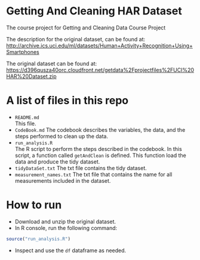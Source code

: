 # Getting And Cleaning HAR Dataset
The course project for Getting and Cleaning Data Course Project

The description for the original dataset, can be found at:
http://archive.ics.uci.edu/ml/datasets/Human+Activity+Recognition+Using+Smartphones

The original dataset can be found at:
https://d396qusza40orc.cloudfront.net/getdata%2Fprojectfiles%2FUCI%20HAR%20Dataset.zip

# A list of files in this repo
* `README.md`   
This file.
* `CodeBook.md`
The codebook describes the variables, the data, and the steps performed to clean up the data.
* `run_analysis.R`  
The R script to perform the steps described in the codebook.
In this script, a function called `getAndClean` is defined. This function load the data and produce the tidy dataset.
* `tidyDataSet.txt`
The txt file contains the tidy dataset.
* `measurement_names.txt`
The txt file that contains the name for all measurements included in the dataset.

# How to run
* Download and unzip the original dataset.
* In R console, run the following command:
```R
source("run_analysis.R")
```
* Inspect and use the `df` dataframe as needed.
